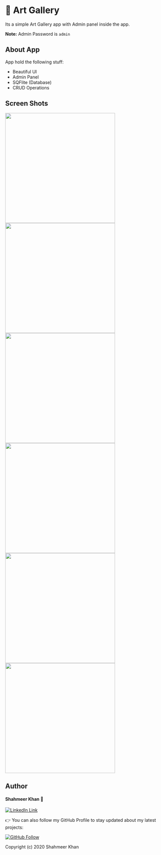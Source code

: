 # 🎨 Art Gallery

Its a simple Art Gallery app with Admin panel inside the app.

**Note:** Admin Password is `admin`

## About App
App hold the following stuff:

- Beautiful UI
- Admin Panel
- SQFlite (Database)
- CRUD Operations  


## Screen Shots  
<img src="https://user-images.githubusercontent.com/40295656/104624837-df476700-56b5-11eb-8bc3-05df2b22e8bb.jpg"  height='350px' /> <img src="https://user-images.githubusercontent.com/40295656/104625200-4bc26600-56b6-11eb-9888-0510f963f875.jpg"  height='350px' />  <img src="https://user-images.githubusercontent.com/40295656/104625260-609ef980-56b6-11eb-9f75-025b71e7a0bd.jpg"  height='350px' /> <img src="https://user-images.githubusercontent.com/40295656/104625416-8deba780-56b6-11eb-8401-7d2a5e55c74f.jpg"  height='350px' />  <img src="https://user-images.githubusercontent.com/40295656/104625511-a2c83b00-56b6-11eb-84fd-7967d055d47c.jpg"  height='350px' />  <img src="https://user-images.githubusercontent.com/40295656/104625581-b4a9de00-56b6-11eb-8332-c23fcedec5ba.jpg"  height='350px' /> 

## Author

#### Shahmeer Khan 🧑
[![LinkedIn Link](https://img.shields.io/badge/Connect-Shahmeer-blue.svg?logo=linkedin&longCache=true&style=social&label=Connect
)](https://www.linkedin.com/in/meer-khan)

👉 You can also follow my GitHub Profile to stay updated about my latest projects:

[![GitHub Follow](https://img.shields.io/badge/Connect-Shahmeer-blue.svg?logo=Github&longCache=true&style=social&label=Follow)](https://github.com/meer-khan)

Copyright (c) 2020 Shahmeer Khan
